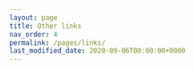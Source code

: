 ```yaml
---
layout: page
title: Other links
nav_order: 4
permalink: /pages/links/
last_modified_date: 2020-09-06T00:00:00+0000
---
```

